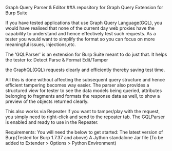 Graph Query Parser & Editor
##A repository for Graph Query Extension for Burp Suite

If you have tested applications that use Graph Query Language(GQL), you would have realised that none of the current day web proxies have the capability to understand and hence effectively test such requests. As a tester you would want to simplify the format so you can focus on more meaningful issues, injections,etc.

The 'GQLParser' is an extension for Burp Suite meant to do just that. It helps the tester to:
  Detect
  Parse & Format
  Edit/Tamper

the GraphQL(GQL) requests clearly and efficiently thereby saving test time.

All this is done without affecting the subsequent query structure and hence efficient tampering becomes way easier. The parser also provides a structured view for tester to see the data models being queried, attributes belonging to fragments and formats the response data as well, to show a preview of the objects returned clearly.

This also works via Repeater if you want to tamper/play with the request, you simply need to right-click and send to the repeater tab. The GQLParser is enabled and ready to use in the Repeater.


Requirements:
You will need the below to get started:
  The latest version of Burp(Tested for Burp 1.7.37 and above)
  A Jython standalone Jar file (To be added to Extender > Options > Python Environment)

